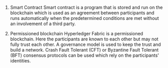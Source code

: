 1. Smart Contract
Smart contract is a program that is stored and run on the blockchain which is used as an agreement between participants and runs automatically when the predetermined conditions are met without an involvement of a third party.

2. Permissioned blockchain
Hyperledger Fabric is a permissioned blockchain. Here the participants are known to each other but may not fully trust each other. A governance model is used to keep the trust and build a network. Crash Fault Tolerant (CFT) or Byzantine Fault Tolerant (BFT) consensus protocols can be used which rely on the participants' identities.
